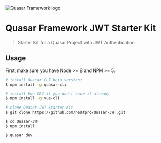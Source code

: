 ![Quasar Framework logo](https://cdn.rawgit.com/quasarframework/quasar-art/863c14bd/dist/svg/quasar-logo-full-inline.svg)

# Quasar Framework JWT Starter Kit
> Starter Kit for a Quasar Project with JWT Authentication.

## Usage

First, make sure you have Node >= 8 and NPM >= 5.

``` bash
# install Quasar CLI beta version:
$ npm install -g quasar-cli

# install Vue CLI if you don't have it already
$ npm install -g vue-cli

# clone Quasar-JWT Starter Kit
$ git clone https://github.com/neatpro/Quasar-JWT.git

$ cd Quasar-JWT
$ npm install

$ quasar dev
```